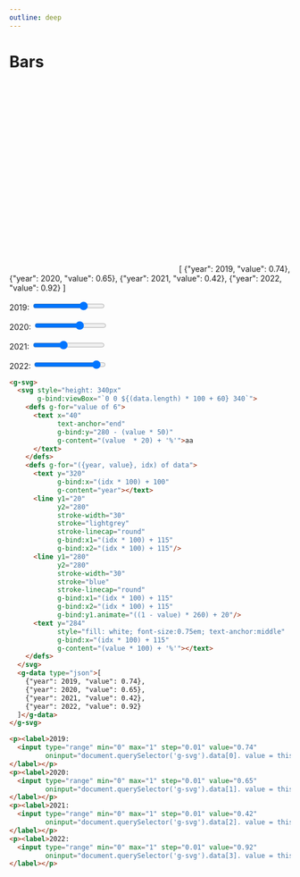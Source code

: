 ```yaml
---
outline: deep
---
```


# Bars

<g-svg>
  <svg style="height: 340px"
       g-bind:viewBox="`0 0 ${(data.length) * 100 + 60} 340`">
    <defs g-for="value of 6">
      <text x="40" 
            text-anchor="end"
            g-bind:y="280 - (value * 50)"
            g-content="(0 | value  * 20) + '%'">aa
      </text>
    </defs>
    <defs g-for="({year, value}, idx) of data">
      <text y="320" 
            g-bind:x="(idx * 100) + 100" 
            g-content="year"></text>
      <line y1="20"
            y2="280"
            stroke-width="30"
            stroke="lightgrey"
            stroke-linecap="round"
            g-bind:x1="(idx * 100) + 115"
            g-bind:x2="(idx * 100) + 115"/>
      <line y1="280"
            y2="280"
            stroke-width="30"
            stroke="blue"
            stroke-linecap="round"
            g-bind:x1="(idx * 100) + 115"
            g-bind:x2="(idx * 100) + 115"
            g-bind:y1="$.animate(((1 - value) * 260) + 20)"/>
      <text y="284"
            style="fill: white; font-size:0.75em; text-anchor:middle"
            g-bind:x="(idx * 100) + 115" 
            g-content="(0 | value * 100) + '%'"></text>
    </defs>
  </svg>
  <g-script type="data">[
    {"year": 2019, "value": 0.74},
    {"year": 2020, "value": 0.65},
    {"year": 2021, "value": 0.42},
    {"year": 2022, "value": 0.92}
  ]</g-script>
</g-svg>

<p><label>2019:
  <input type="range" min="0" max="1" step="0.01" value="0.74" 
         oninput="document.querySelector('g-svg').data[0]. value = this.value">
</label></p>
<p><label>2020:
  <input type="range" min="0" max="1" step="0.01" value="0.65"
         oninput="document.querySelector('g-svg').data[1]. value = this.value">
</label></p>
<p><label>2021:
  <input type="range" min="0" max="1" step="0.01" value="0.42"
         oninput="document.querySelector('g-svg').data[2]. value = this.value">
</label></p>
<p><label>2022:
  <input type="range" min="0" max="1" step="0.01" value="0.92"
         oninput="document.querySelector('g-svg').data[3]. value = this.value">
</label></p>

```html
<g-svg>
  <svg style="height: 340px"
       g-bind:viewBox="`0 0 ${(data.length) * 100 + 60} 340`">
    <defs g-for="value of 6">
      <text x="40"
            text-anchor="end"
            g-bind:y="280 - (value * 50)"
            g-content="(value  * 20) + '%'">aa
      </text>
    </defs>
    <defs g-for="({year, value}, idx) of data">
      <text y="320"
            g-bind:x="(idx * 100) + 100"
            g-content="year"></text>
      <line y1="20"
            y2="280"
            stroke-width="30"
            stroke="lightgrey"
            stroke-linecap="round"
            g-bind:x1="(idx * 100) + 115"
            g-bind:x2="(idx * 100) + 115"/>
      <line y1="280"
            y2="280"
            stroke-width="30"
            stroke="blue"
            stroke-linecap="round"
            g-bind:x1="(idx * 100) + 115"
            g-bind:x2="(idx * 100) + 115"
            g-bind:y1.animate="((1 - value) * 260) + 20"/>
      <text y="284"
            style="fill: white; font-size:0.75em; text-anchor:middle"
            g-bind:x="(idx * 100) + 115"
            g-content="(value * 100) + '%'"></text>
    </defs>
  </svg>
  <g-data type="json">[
    {"year": 2019, "value": 0.74},
    {"year": 2020, "value": 0.65},
    {"year": 2021, "value": 0.42},
    {"year": 2022, "value": 0.92}
  ]</g-data>
</g-svg>

<p><label>2019:
  <input type="range" min="0" max="1" step="0.01" value="0.74" 
         oninput="document.querySelector('g-svg').data[0]. value = this.value">
</label></p>
<p><label>2020:
  <input type="range" min="0" max="1" step="0.01" value="0.65"
         oninput="document.querySelector('g-svg').data[1]. value = this.value">
</label></p>
<p><label>2021:
  <input type="range" min="0" max="1" step="0.01" value="0.42"
         oninput="document.querySelector('g-svg').data[2]. value = this.value">
</label></p>
<p><label>2022:
  <input type="range" min="0" max="1" step="0.01" value="0.92"
         oninput="document.querySelector('g-svg').data[3]. value = this.value">
</label></p>
```